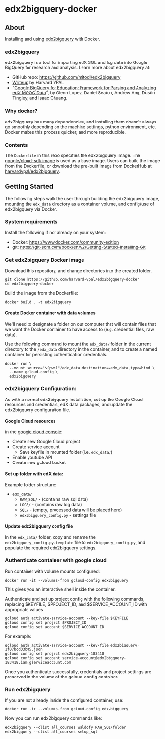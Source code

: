 # edx2bigquery-docker

## About

Installing and using [edx2bigquery](https://github.com/mitodl/edx2bigquery) with Docker. 

### edx2bigquery
edx2bigquery is a tool for importing edX SQL and log data into Google BigQuery for research and analysis. Learn more about edx2bigquery at:
* GitHub repo: https://github.com/mitodl/edx2bigquery
* [Writeup](https://vpal.harvard.edu/blog/demystifying-educational-mooc-data-using-google-bigquery-person-course-dataset-part-1) by Harvard VPAL
* "[Google BigQuery for Education: Framework for Parsing and Analyzing edX MOOC Data](http://dl.acm.org/citation.cfm?doid=3051457.3053980)", by Glenn Lopez, Daniel Seaton, Andrew Ang, Dustin Tingley, and Isaac Chuang.


### Why docker?
edx2bigquery has many dependencies, and installing them doesn't always go smoothly depending on the machine settings, python environment, etc. Docker makes this process quicker, and more reproducible.

### Contents
The `Dockerfile` in this repo specifies the edx2bigquery image. The [google/cloud-sdk image](https://hub.docker.com/r/google/cloud-sdk/) is used as a base image. Users can build the image from the Dockerfile, or download the pre-built image from DockerHub at [harvardvpal/edx2bigquery](https://hub.docker.com/r/harvardvpal/edx2bigquery).

## Getting Started

The following steps walk the user through building the edx2bigquery image, mounting the `edx_data` directory as a container volume, and config/use of edx2bigquery via Docker.

### System requirements
Install the following if not already on your system:
* Docker: https://www.docker.com/community-edition
* git: https://git-scm.com/book/en/v2/Getting-Started-Installing-Git

### Get edx2bigquery Docker image

Download this repository, and change directories into the created folder.
```
git clone https://github.com/harvard-vpal/edx2bigquery-docker
cd edx2bigquery-docker
```

Build the image from the Dockerfile:
```
docker build . -t edx2bigquery
```

#### Create Docker container with data volumes
We'll need to designate a folder on our computer that will contain files that we want the Docker container to have access to (e.g. credential files, raw data).

Use the following command to mount the `edx_data/` folder in the current directory to the `/edx_data` directory in the container, and to create a named container for persisting authentication credentials.

```
docker run \
  --mount source="$(pwd)"/edx_data,destination=/edx_data,type=bind \
  --name gcloud-config \
  edx2bigquery
```

### edx2bigquery Configuration:
As with a normal edx2bigquery installation, set up the Google Cloud resources and credentials, edX data packages, and update the edx2bigquery configuration file.

#### Google Cloud resources
In the [google cloud console](https://console.cloud.google.com):
* Create new Google Cloud project
* Create service account
    - Save keyfile in mounted folder (i.e. `edx_data/`)
* Enable youtube API
* Create new gcloud bucket

#### Set up folder with edX data:
Example folder structure:
* `edx_data/`
    - `RAW_SQL/` - (contains raw sql data)
    - `LOGS/` - (contains raw log data)
    - `SQL/` - (empty, processed data will be placed here)
    - `edx2bigquery_config.py` - settings file

#### Update edx2bigquery config file
In the `edx_data/` folder, copy and rename the `edx2bigquery_config.py.template` file to `edx2bigquery_config.py`, and populate the required edx2bigquery settings.

### Authenticate container with google cloud
Run container with volume mounts configured:
```
docker run -it --volumes-from gcloud-config edx2bigquery
```

This gives you an interactive shell inside the container. 

Authenticate and set up project config with the following commands, replacing $KEYFILE, $PROJECT_ID, and $SERVICE_ACCOUNT_ID with appropriate values
```
gcloud auth activate-service-account --key-file $KEYFILE
gcloud config set project $PROJECT_ID
gcloud config set account $SERVICE_ACCOUNT_ID
```

For example:
```
gcloud auth activate-service-account --key-file edx2bigquery-1f07bcd33b85.json
gcloud config set project edx2bigquery-183418
gcloud config set account service-account@edx2bigquery-183418.iam.gserviceaccount.com
```

Once you authenticate successfully, credentials and project settings are preserved in the volume of
the gcloud-config container.

### Run edx2bigquery
If you are not already inside the configured container, use:
```
docker run -it --volumes-from gcloud-config edx2bigquery
```

Now you can run edx2bigquery commands like:
```
edx2bigquery --clist all_courses waldofy RAW_SQL/folder
edx2bigquery --clist all_courses setup_sql
```
